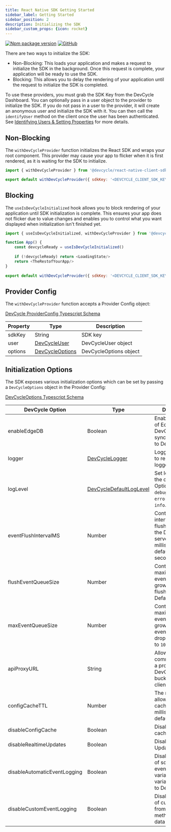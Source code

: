 ```yaml
---
title: React Native SDK Getting Started
sidebar_label: Getting Started
sidebar_position: 2
description: Initializing the SDK
sidebar_custom_props: {icon: rocket}
---
```


[![Npm package version](https://badgen.net/npm/v/@devcycle/react-native-client-sdk)](https://www.npmjs.com/package/@devcycle/react-native-client-sdk)
[![GitHub](https://img.shields.io/github/stars/devcyclehq/js-sdks.svg?style=social&label=Star&maxAge=2592000)](https://github.com/devcyclehq/js-sdks)

There are two ways to initialize the SDK:
* Non-Blocking: This loads your application and makes a request to initialize the SDK in the background. Once this request is complete,
  your application will be ready to use the SDK.
* Blocking: This allows you to delay the rendering of your application until the request to initialize the SDK is completed.

To use these providers, you must grab the SDK Key from the DevCycle Dashboard.
You can optionally pass in a user object to the provider to initialize the SDK.
If you do not pass in a user to the provider, it will create an anonymous user and initialize the SDK with it.
You can then call the `identifyUser` method on the client once the user has been authenticated.
See [Identifying Users & Setting Properties](/sdk/features#identify) for more details.

## Non-Blocking

The `withDevCycleProvider` function initializes the React SDK and wraps your root component. This provider may cause your app
to flicker when it is first rendered, as it is waiting for the SDK to initialize.

```js
import { withDevCycleProvider } from '@devcycle/react-native-client-sdk'
```
```js
export default withDevCycleProvider({ sdkKey: '<DEVCYCLE_CLIENT_SDK_KEY>' })(App)
```

## Blocking

The `useIsDevCycleInitialized` hook allows you to block rendering of your application until SDK initialization is complete. This ensures your app 
does not flicker due to value changes and enables you to control what you want displayed when initialization isn't finished yet.

```js
import { useIsDevCycleInitialized, withDevCycleProvider } from '@devcycle/react-native-client-sdk'
```
```js
function App() {
    const devcycleReady = useIsDevCycleInitialized()
    
    if (!devcycleReady) return <LoadingState/>
    return <TheRestofYourApp/>
}
    
export default withDevCycleProvider({ sdkKey: '<DEVCYCLE_CLIENT_SDK_KEY>' })(App)
```

## Provider Config

The `withDevCycleProvider` function accepts a Provider Config object:

[DevCycle ProviderConfig Typescript Schema](https://github.com/DevCycleHQ/js-sdks/blob/main/sdk/react/src/types.ts#L3)

| Property | Type | Description            |
|------------|------|------------------------|
| sdkKey | String | SDK key                |
| user | [DevCycleUser](https://github.com/DevCycleHQ/js-sdks/blob/main/sdk/js/src/types.ts#L55) | DevCycleUser object    |
| options | [DevCycleOptions](https://github.com/DevCycleHQ/js-sdks/blob/main/sdk/js/src/types.ts#L44) | DevCycleOptions object |

## Initialization Options

The SDK exposes various initialization options which can be set by passing a `DevCycleOptions` object in the Provider Config:

[DevCycleOptions Typescript Schema](https://github.com/DevCycleHQ/js-sdks/blob/main/sdk/js/src/types.ts#L44)

| DevCycle Option | Type                                                                                                          | Description |
|------------|---------------------------------------------------------------------------------------------------------------|-------------|
| enableEdgeDB | Boolean                                                                                                       | Enables the usage of EdgeDB for DevCycle that syncs User Data to DevCycle. |
| logger | [DevCycleLogger](https://github.com/DevCycleHQ/js-sdks/blob/main/lib/shared/types/src/logger.ts#L2)           | Logger override to replace default logger |
| logLevel | [DevCycleDefaultLogLevel](https://github.com/DevCycleHQ/js-sdks/blob/main/lib/shared/types/src/logger.ts#L12) | Set log level of the default logger. Options are: `debug`, `info`, `warn`, `error`. Defaults to `info`. |
| eventFlushIntervalMS | Number                                                                                                        | Controls the interval between flushing events to the DevCycle servers in milliseconds, defaults to 10 seconds. |
| flushEventQueueSize  | Number                                                                                                        | Controls the maximum size the event queue can grow to until a flush is forced. Defaults to `100`.              |
| maxEventQueueSize  | Number                                                                                                        | Controls the maximum size the event queue can grow to until events are dropped. Defaults to `1000`.            |
| apiProxyURL | String                                                                                                        | Allows the SDK to communicate with a proxy of DevCycle bucketing API / client SDK API. |
| configCacheTTL | Number                                                                                                        | The maximum allowed age of a cached config in milliseconds, defaults to 7 days |
| disableConfigCache | Boolean                                                                                                       | Disable the use of cached configs |
| disableRealtimeUpdates | Boolean                                                                                                       | Disable Realtime Updates                                                                                       |
| disableAutomaticEventLogging | Boolean                                                                                                       | Disables logging of sdk generated events (e.g. variableEvaluated, variableDefaulted) to DevCycle. |
| disableCustomEventLogging | Boolean                                                                                                       | Disables logging of custom events, from `track()` method, and user data to DevCycle. |
